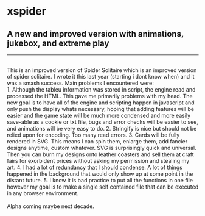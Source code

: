 # xspider
## A new and improved version with animations, jukebox, and extreme play
____
<br>
This is an improved version of Spider Solitaire which is an improved version of spider solitaire.  I wrote it this last year (starting i dont know when) and it was a smash success.  Main problems I encountered were:<br>
1. Although the tableu information was stored in script, the engine read and processed the HTML.  This gave me primarily problems with my head.  The new goal is to have all of the engine and scripting happen in javascript and only push the display whats necessary, hoping that adding features will be easier and the game state will be much more condensed and more easily save-able as a cookie or txt file, bugs and error checks will be easier to see, and animations will be very easy to do.
2. Stringify is nice but should not be relied upon for encoding.  Too many read errors.
3. Cards will be fully rendered in SVG.  This means I can spin them, enlarge them, add fancier designs anytime, custom whatever.  SVG is surprisingly quick and universal.  Then you can burn my designs onto leather coasters and sell them at craft fairs for exorbident prices without asking my permission and stealing my art.
4. I had a lot of redundancy that I should condense.  A lot of things happened in the background that would only show up at some point in the distant future.
5. I know it is bad practice to put all the functions in one file however my goal is to make a single self contained file that can be executed in any browser environment.
<BR>
<BR>
Alpha coming maybe next decade.
